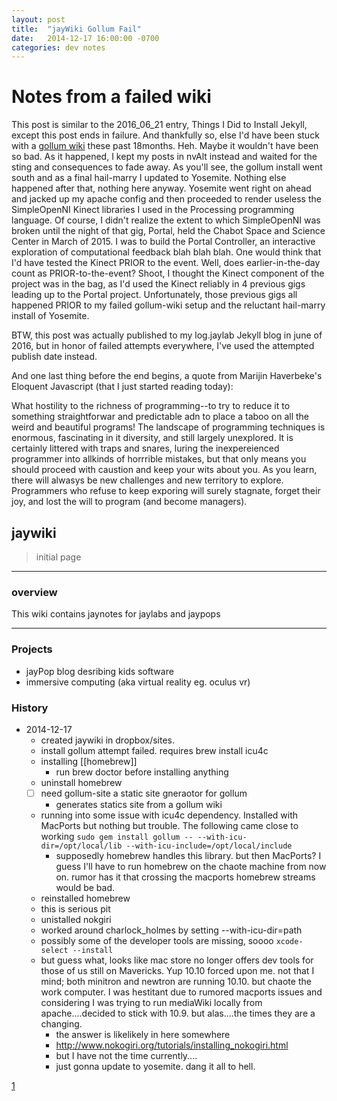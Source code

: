 ```yaml
---
layout: post
title:  "jayWiki Gollum Fail"
date:   2014-12-17 16:00:00 -0700
categories: dev notes 
---
```


# Notes from a failed wiki
This post is similar to the 2016_06_21 entry, Things I Did to Install Jekyll, except this post ends in failure.  And thankfully so, else I'd have been stuck with a [gollum wiki](1) these past 18months.  Heh. Maybe it wouldn't have been so bad.  As it happened, I kept my posts in nvAlt instead and waited for the sting and consequences to fade away.  As you'll see, the gollum install went south and as a final hail-marry I updated to Yosemite.  Nothing else happened after that, nothing here anyway.  Yosemite went right on ahead and jacked up my apache config and then proceeded to render useless the SimpleOpenNI Kinect libraries I used in the Processing programming language.  Of course, I didn't realize the extent to which SimpleOpenNI was broken until the night of that gig, Portal, held the Chabot Space and Science Center in March of 2015.  I was to build the Portal Controller, an interactive exploration of computational feedback blah blah blah.  One would think that I'd have tested the Kinect PRIOR to the event. Well, does earlier-in-the-day count as PRIOR-to-the-event?  Shoot, I thought the Kinect component of the project was in the bag, as I'd used the Kinect reliably in 4 previous gigs leading up to the Portal project. Unfortunately, those previous gigs all happened PRIOR to my failed gollum-wiki setup and the reluctant hail-marry install of Yosemite.

BTW, this post was actually published to my log.jaylab Jekyll blog in june of 2016, but in honor of failed attempts everywhere, I've used the attempted publish date instead.

And one last thing before the end begins, a quote from Marijin Haverbeke's Eloquent Javascript (that I just started reading today):

>
What hostility to the richness of programming--to try to reduce it to something straightforwar and predictable adn to place a taboo on all the weird and beautiful programs! The landscape of programming techniques is enormous, fascinating in it diversity, and still largely unexplored.  It is certainly littered with traps and snares, luring the inexpereienced programmer into allkinds of horrrible mistakes, but that only means you should proceed with caustion and keep your wits about you.  As you learn, there will alwasys be new challenges and new territory to explore.  Programmers who refuse to keep exporing will surely stagnate, forget their joy, and lost the will to program (and become managers).

 
## jaywiki
> initial page
______________________________

### overview
This wiki contains jaynotes for jaylabs and jaypops

_______
### Projects
- jayPop blog desribing kids software
- immersive computing (aka virtual reality eg. oculus vr)

### History
- 2014-12-17 
    - created jaywiki in dropbox/sites.
    - install gollum attempt failed.  requires brew install icu4c
    - installing [[homebrew]]
        - run brew doctor before installing anything
    - uninstall homebrew
    - [ ] need gollum-site a static site gneraotor for gollum
        - generates statics site from a gollum wiki
    - running into some issue with icu4c dependency.  Installed with MacPorts but nothing but trouble.  The following came close to working
    ```sudo gem install gollum -- --with-icu-dir=/opt/local/lib --with-icu-include=/opt/local/include```
        - supposedly homebrew handles this library.  but then MacPorts?  I guess I'll have to run homebrew on the chaote machine from now on.  rumor has it that crossing the macports homebrew streams would be bad.
    - reinstalled homebrew
    - this is serious pit
    - unistalled nokgiri
    - worked around charlock_holmes by setting --with-icu-dir=path
    - possibly some of the developer tools are missing, soooo
    ```xcode-select --install```
    - but guess what, looks like mac store no longer offers dev tools for those of us still on Mavericks.  Yup 10.10 forced upon me.  not that I mind; both minitron and newtron are running 10.10.  but chaote the work computer.  I was hestitant due to rumored macports issues and considering I was trying to run mediaWiki locally from apache....decided to stick with 10.9.  but alas....the times they are a changing.
        + the answer is likelikely in here somewhere
        + http://www.nokogiri.org/tutorials/installing_nokogiri.html
        + but I have not the time currently....
        + just gonna update to yosemite. dang it all to hell.

[1](https://github.com/gollum/gollum)